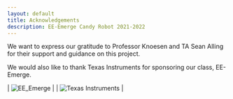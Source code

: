 ```yaml
---
layout: default
title: Acknowledgements
description: EE-Emerge Candy Robot 2021-2022
---
```



We want to express our gratitude to Professor Knoesen and TA Sean Alling for their support and guidance on this project.

We would also like to thank Texas Instruments for sponsoring our class, EE-Emerge.

| ![EE_Emerge]({{site.baseurl}}/assets/css/EE-Emerge_Logo.png) |
| ![Texas Instruments]({{site.baseurl}}/assets/css/TI.png) |
